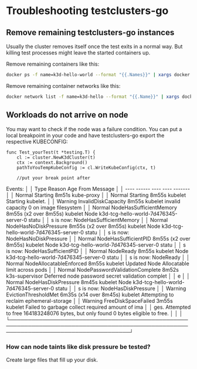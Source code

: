 # Troubleshooting testclusters-go

## Remove remaining testclusters-go instances

Usually the cluster removes itself once the test exits in a normal way. But killing test processes might leave the started containers up. 

Remove remaining containers like this:

```bash
docker ps -f name=k3d-hello-world --format "{{.Names}}" | xargs docker rm -f
```

Remove remaining container networks like this:

```bash
docker network list -f name=k3d-hello --format "{{.Name}}" | xargs docker network rm
```

## Workloads do not arrive on node

You may want to check if the node was a failure condition. You can put a local breakpoint in your code and have testclusters-go export the respective KUBECONFIG:

```golang
func Test_yourTest(t *testing.T) {
	cl := cluster.NewK3dCluster(t)
	ctx := context.Background()
	pathToYouTempKubeConfig := cl.WriteKubeConfig(ctx, t)
	
	//put your break point after 
```
Events:                                                                                                                             │
│   Type     Reason                          Age                     From            Message                                          │
│   ----     ------                          ----                    ----            -------                                          │
│   Normal   Starting                        8m51s                   kube-proxy                                                       │
│   Normal   Starting                        8m55s                   kubelet         Starting kubelet.                                │
│   Warning  InvalidDiskCapacity             8m55s                   kubelet         invalid capacity 0 on image filesystem           │
│   Normal   NodeHasSufficientMemory         8m55s (x2 over 8m55s)   kubelet         Node k3d-tcg-hello-world-7d476345-server-0 statu │
│ s is now: NodeHasSufficientMemory                                                                                                   │
│   Normal   NodeHasNoDiskPressure           8m55s (x2 over 8m55s)   kubelet         Node k3d-tcg-hello-world-7d476345-server-0 statu │
│ s is now: NodeHasNoDiskPressure                                                                                                     │
│   Normal   NodeHasSufficientPID            8m55s (x2 over 8m55s)   kubelet         Node k3d-tcg-hello-world-7d476345-server-0 statu │
│ s is now: NodeHasSufficientPID                                                                                                      │
│   Normal   NodeReady                       8m55s                   kubelet         Node k3d-tcg-hello-world-7d476345-server-0 statu │
│ s is now: NodeReady                                                                                                                 │
│   Normal   NodeAllocatableEnforced         8m55s                   kubelet         Updated Node Allocatable limit across pods       │
│   Normal   NodePasswordValidationComplete  8m52s                   k3s-supervisor  Deferred node password secret validation complet │
│ e                                                                                                                                   │
│   Normal   NodeHasDiskPressure             8m45s                   kubelet         Node k3d-tcg-hello-world-7d476345-server-0 statu │
│ s is now: NodeHasDiskPressure                                                                                                       │
│   Warning  EvictionThresholdMet            6m35s (x14 over 8m45s)  kubelet         Attempting to reclaim ephemeral-storage          │
│   Warning  FreeDiskSpaceFailed             3m55s                   kubelet         Failed to garbage collect required amount of ima │
│ ges. Attempted to free 164183248076 bytes, but only found 0 bytes eligible to free.                                                 │
│                                                                                                                                     │
└─────────────────────────────────────────────────────────────────────────────────────────────────────────────────────────────────────┘

### How can node taints like disk pressure be tested?

Create large files that fill up your disk.